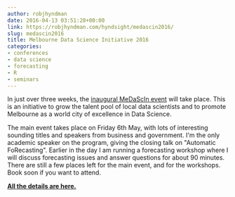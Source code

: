 ```yaml
---
author: robjhyndman
date: 2016-04-13 03:51:28+00:00
link: https://robjhyndman.com/hyndsight/medascin2016/
slug: medascin2016
title: Melbourne Data Science Initiative 2016
categories:
- conferences
- data science
- forecasting
- R
- seminars
---
```


In just over three weeks, the [inaugural MeDaScIn event](http://www.datasciencemelbourne.com/medascin2016/) will take place. This is an initiative to grow the talent pool of local data scientists and to promote Melbourne as a world city of excellence in Data Science.

The main event takes place on Friday 6th May, with lots of interesting sounding titles and speakers from business and government. I'm the only academic speaker on the program, giving the closing talk on "Automatic FoRecasting". Earlier in the day I am running a forecasting workshop where I will discuss forecasting issues and answer questions for about 90 minutes. There are still a few places left for the main event, and for the workshops. Book soon if you want to attend.

**[All the details are here.](http://www.datasciencemelbourne.com/medascin2016/)**
